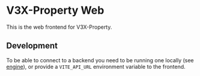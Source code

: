# V3X-Property Web

This is the web frontend for V3X-Property.

## Development

To be able to connect to a backend you need to be running one locally (see [engine](../engine/README.md)), or provide a `VITE_API_URL` environment variable to the frontend.
